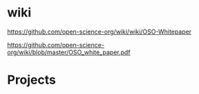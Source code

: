 # wiki

https://github.com/open-science-org/wiki/wiki/OSO-Whitepaper


https://github.com/open-science-org/wiki/blob/master/OSO_white_paper.pdf

# Projects
